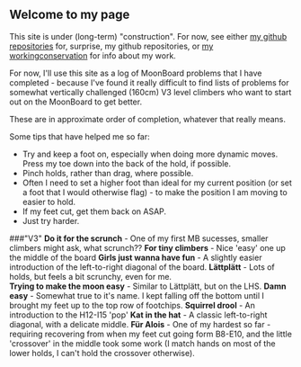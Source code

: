 ## Welcome to my page

This site is under (long-term) "construction". For now, see either [my github repositories](https://github.com/lizlaw) for, surprise, my github repositories, or [my workingconservation](https://workingconservation.wordpress.com) for info about my work.  

For now, I'll use this site as a log of MoonBoard problems that I have completed - because I've found it really difficult to find lists of problems for somewhat vertically challenged (160cm) V3 level climbers who want to start out on the MoonBoard to get better. 

These are in approximate order of completion, whatever that really means. 

Some tips that have helped me so far:

* Try and keep a foot on, especially when doing more dynamic moves. Press my toe down into the back of the hold, if possible.
* Pinch holds, rather than drag, where possible.
* Often I need to set a higher foot than ideal for my current position (or set a foot that I would otherwise flag) - to make the position I am moving to easier to hold.
* If my feet cut, get them back on ASAP. 
* Just try harder.

###"V3" 
**Do it for the scrunch** - One of my first MB sucesses, smaller climbers might ask, what scrunch??
**For tiny climbers** - Nice 'easy' one up the middle of the board
**Girls just wanna have fun** - A slightly easier introduction of the left-to-right diagonal of the board.
**Lättplätt** - Lots of holds, but feels a bit scrunchy, even for me.  
**Trying to make the moon easy** - Similar to Lättplätt, but on the LHS.
**Damn easy** - Somewhat true to it's name. I kept falling off the bottom until I brought my feet up to the top row of footchips.
**Squirrel drool** - An introduction to the H12-I15 'pop'
**Kat in the hat** - A classic left-to-right diagonal, with a delicate middle. 
**Für Alois** - One of my hardest so far - requiring recovering from when my feet cut going form B8-E10, and the little 'crossover' in the middle took some work (I match hands on most of the lower holds, I can't hold the crossover otherwise).
